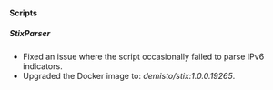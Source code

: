 
#### Scripts
##### StixParser
- Fixed an issue where the script occasionally failed to parse IPv6 indicators.
- Upgraded the Docker image to: *demisto/stix:1.0.0.19265*.